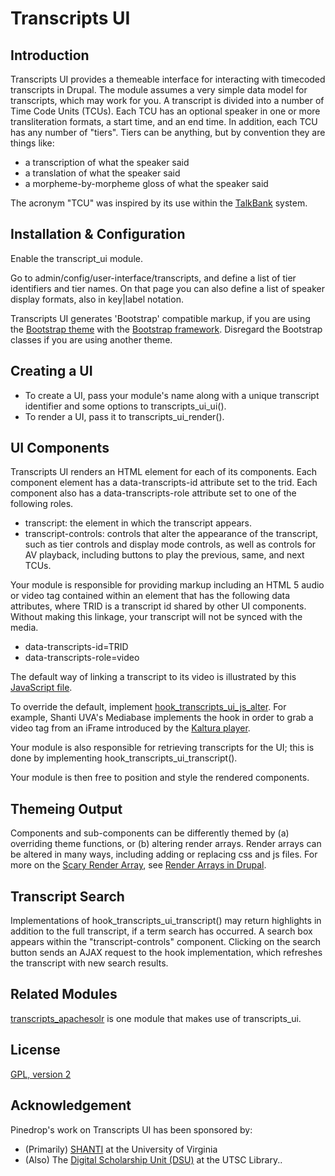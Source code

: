 # Transcripts UI

## Introduction

Transcripts UI provides a themeable interface for interacting with
timecoded transcripts in Drupal. The module assumes a very simple
data model for transcripts, which may work for you. A transcript is
divided into a number of Time Code Units (TCUs). Each TCU has an
optional speaker in one or more transliteration formats, a start
time, and an end time. In addition, each TCU has any number of
"tiers". Tiers can be anything, but by convention they are things
like:

* a transcription of what the speaker said
* a translation of what the speaker said
* a morpheme-by-morpheme gloss of what the speaker said

The acronym "TCU" was inspired by its use within the
[TalkBank](http://talkbank.org/) system.

## Installation & Configuration

Enable the transcript_ui module.

Go to admin/config/user-interface/transcripts, and define
a list of tier identifiers and tier names. On that page you
can also define a list of speaker display formats, also in
key|label notation.

Transcripts UI generates 'Bootstrap' compatible markup, if you are
using the [Bootstrap theme](https://www.drupal.org/project/bootstrap)
with the [Bootstrap framework](http://getbootstrap.com/). Disregard
the Bootstrap classes if you are using another theme.

## Creating a UI

* To create a UI, pass your module's name along with a unique transcript 
identifier and some options to transcripts_ui_ui().
* To render a UI, pass it to transcripts_ui_render().

## UI Components

Transcripts UI renders an HTML element for each of its components.
Each component element has a data-transcripts-id attribute set to
the trid. Each component also has a data-transcripts-role attribute
set to one of the following roles.

* transcript: the element in which the transcript appears.
* transcript-controls: controls that alter the appearance of the
transcript, such as tier controls and display mode controls, as
well as controls for AV playback, including buttons to play the
previous, same, and next TCUs.

Your module is responsible for providing markup including an
HTML 5 audio or video tag contained within an element that has the
following data attributes, where TRID is a transcript id shared by
other UI components. Without making this linkage, your transcript
will not be synced with the media.

* data-transcripts-id=TRID
* data-transcripts-role=video

The default way of linking a transcript to its video is illustrated
by this [JavaScript file](https://github.com/pinedrop/transcripts_ui/blob/master/js/transcripts_ui.js).

To override the default, implement [hook_transcripts_ui_js_alter](https://github.com/pinedrop/transcripts_ui/blob/master/transcripts_ui.api.php).
For example, Shanti UVA's Mediabase implements the hook in order to
grab a video tag from an iFrame introduced by the [Kaltura player](https://github.com/shanti-uva/drupal_mediabase/blob/master/mb_kaltura/js/transcripts_ui.js).

Your module is also responsible for retrieving transcripts for the
UI; this is done by implementing hook_transcripts_ui_transcript().

Your module is then free to position and style the rendered components.

## Themeing Output

Components and sub-components can be differently themed by 
(a) overriding theme functions, or (b) altering render arrays.
Render arrays can be altered in many ways, including adding or replacing
css and js files. For more on the 
[Scary Render Array](http://cocoate.com/ddbook/scary-render-array), see
[Render Arrays in Drupal](https://www.drupal.org/node/930760). 

## Transcript Search

Implementations of hook_transcripts_ui_transcript() may return highlights
in addition to the full transcript, if a term search has occurred.
A search box appears within the "transcript-controls" component. Clicking on the
search button sends an AJAX request to the hook implementation, which
refreshes the transcript with new search results.

## Related Modules

[transcripts_apachesolr](https://github.com/pinedrop/transcripts_apachesolr)
is one module that makes use of transcripts_ui.

## License

[GPL, version 2](http://www.gnu.org/licenses/old-licenses/gpl-2.0.html)

## Acknowledgement

Pinedrop's work on Transcripts UI has been sponsored by:

* (Primarily) [SHANTI](http://shanti.virginia.edu/) at the University of Virginia
* (Also) The [Digital Scholarship Unit (DSU)](https://www.utsc.utoronto.ca/digitalscholarship/)
at the UTSC Library..